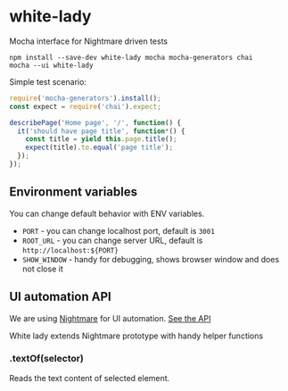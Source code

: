 # white-lady

Mocha interface for Nightmare driven tests

```
npm install --save-dev white-lady mocha mocha-generators chai
mocha --ui white-lady
```

Simple test scenario:

```javascript
require('mocha-generators').install();
const expect = require('chai').expect;

describePage('Home page', '/', function() {
  it('should have page title', function*() {
    const title = yield this.page.title();
    expect(title).to.equal('page title');
  });
});
```

## Environment variables

You can change default behavior with ENV variables.

* `PORT` - you can change localhost port, default is `3001`
* `ROOT_URL` - you can change server URL, default is `http://localhost:${PORT}`
* `SHOW_WINDOW` - handy for debugging, shows browser window and does not close it

## UI automation API

We are using [Nightmare](http://nightmarejs.org) for UI automation.
[See the API](https://github.com/segmentio/nightmare#api)

White lady extends Nightmare prototype with handy helper functions

### .textOf(selector)

Reads the text content of selected element.
